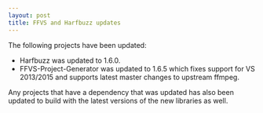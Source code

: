 ```yaml
---
layout: post
title: FFVS and Harfbuzz updates
---
```


The following projects have been updated:
* Harfbuzz was updated to 1.6.0.
* FFVS-Project-Generator was updated to 1.6.5 which fixes support for VS 2013/2015 and supports latest master changes to upstream ffmpeg.

Any projects that have a dependency that was updated has also been updated to build with the latest versions of the new libraries as well.